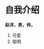 <!DOCTYPE HTML>
<html>
<head>
<title>hello world</title>
</head>
<body>
<h1>自我介绍</h1>
<p><strong>赵洋，男，帅，</strong><br/>
<ol>
<li>可爱</li>
<li>聪明</li>
</ol>
</p>
</body>
</html>
